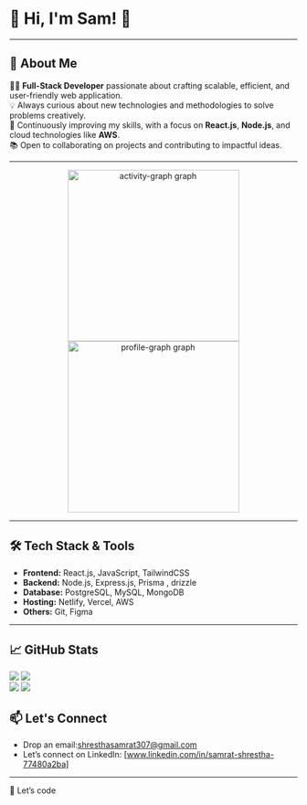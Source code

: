 # 🌟 Hi, I'm Sam! 👋  
---

## 🚀 About Me  

👨‍💻 **Full-Stack Developer** passionate about crafting scalable, efficient, and user-friendly web application.  
💡 Always curious about new technologies and methodologies to solve problems creatively.  
🌱 Continuously improving my skills, with a focus on **React.js**, **Node.js**, and cloud technologies like **AWS**.  
📚 Open to collaborating on projects and contributing to impactful ideas.

---
<div align="center">
  <img src="https://github-readme-activity-graph.vercel.app/graph?username=haverwoods&radius=16&theme=react&area=true&order=5" height="300" alt="activity-graph graph" />
  <img src="http://github-profile-summary-cards.vercel.app/api/cards/profile-details?username=haverwoods&radius=16&theme=react&area=true&order=5" height="300" alt="profile-graph graph" />
 </div>
  
   


---
## 🛠️ Tech Stack & Tools  

- **Frontend:** React.js, JavaScript, TailwindCSS  
- **Backend:** Node.js, Express.js, Prisma , drizzle 
- **Database:** PostgreSQL, MySQL, MongoDB  
- **Hosting:** Netlify, Vercel, AWS  
- **Others:** Git, Figma 
---

## 📈 GitHub Stats  

 ![](https://github-readme-stats.vercel.app/api?username=haverwoods&theme=vue-dark&show_icons=true&hide_border=true&count_private=true)
 ![](https://github-readme-streak-stats.herokuapp.com/?user=haverwoods&theme=vue-dark&hide_border=true)
 <br>
 ![](http://github-profile-summary-cards.vercel.app/api/cards/most-commit-language?username=haverwoods&theme=city_lights)
 ![](http://github-profile-summary-cards.vercel.app/api/cards/repos-per-language?username=haverwoods&theme=city_lights)

## 📫 Let's Connect  

- Drop an email:[shresthasamrat307@gmail.com](mailto:shresthasamrat307@gmail.com)  
- Let’s connect on LinkedIn: [www.linkedin.com/in/samrat-shrestha-77480a2ba]  

---

🙌 Let’s code
